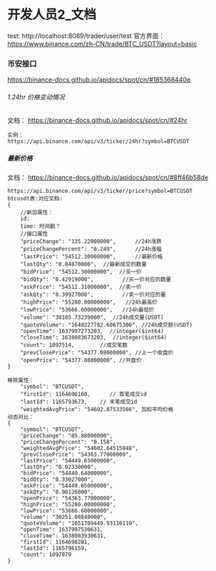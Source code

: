 
# 开发人员2_文档
test:
http://localhost:8089/trader/user/test
官方界面：
https://www.binance.com/zh-CN/trade/BTC_USDT?layout=basic

### 币安接口
https://binance-docs.github.io/apidocs/spot/cn/#185368440e

###### 1.24hr 价格变动情况
文档：
https://binance-docs.github.io/apidocs/spot/cn/#24hr
```
实例：
https://api.binance.com/api/v3/ticker/24hr?symbol=BTCUSDT
```

##### 最新价格
文档：
https://binance-docs.github.io/apidocs/spot/cn/#8ff46b58de
```
https://api.binance.com/api/v3/ticker/price?symbol=BTCUSDT
btcusdt表:对应文档:
{
    //新加属性：
    id:
    time: 时间戳？
    //接口属性
    "priceChange": "135.22000000",      //24h涨跌
    "priceChangePercent": "0.249",      //24h涨幅
    "lastPrice": "54512.30000000",      //最新价格
    "lastQty": "0.04870000",  //最新成交的数量
    "bidPrice": "54512.30000000",  //买一价
    "bidQty": "0.42919000",         //买一价对应的数量
    "askPrice": "54512.31000000",  //卖一价
    "askQty": "0.39927000",         //卖一价对应的量
    "highPrice": "55280.00000000",   //24h最高价
    "lowPrice": "53666.60000000",   //24h最低价
    "volume": "30185.73239000",  //24h成交量(USDT)
    "quoteVolume": "1648227782.60675300", //24h成交额(USDT)
    "openTime": 1637997273203,  //integer($int64)
    "closeTime": 1638083673203,  //integer($int64)
    "count": 1097514,        //成交笔数
    "prevClosePrice": "54377.08000000", //上一个收盘价
    "openPrice": "54377.08000000", //开盘价
}

移除属性：
    "symbol": "BTCUSDT",
    "firstId": 1164696160,      // 首笔成交id
    "lastId": 1165793673,    // 末笔成交id
    "weightedAvgPrice": "54602.87533566", 加权平均价格
动态对比：
{
    "symbol": "BTCUSDT",
    "priceChange": "85.88000000",
    "priceChangePercent": "0.158",
    "weightedAvgPrice": "54602.64515848",
    "prevClosePrice": "54363.77000000",
    "lastPrice": "54449.65000000",
    "lastQty": "0.02330000",
    "bidPrice": "54449.64000000",
    "bidQty": "0.33027000",
    "askPrice": "54449.65000000",
    "askQty": "0.96126000",
    "openPrice": "54363.77000000",
    "highPrice": "55280.00000000",
    "lowPrice": "53666.60000000",
    "volume": "30251.08848000",
    "quoteVolume": "1651789449.93116110",
    "openTime": 1637997530631,
    "closeTime": 1638083930631,
    "firstId": 1164698281,
    "lastId": 1165796159,
    "count": 1097879
}
```